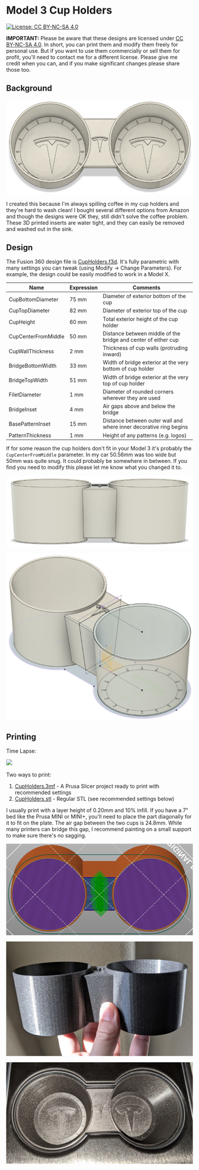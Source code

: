 # Model 3 Cup Holders
[![License: CC BY-NC-SA 4.0](https://img.shields.io/badge/License-CC%20BY--NC--SA%204.0-lightgrey.svg)](https://creativecommons.org/licenses/by-nc-sa/4.0/)

**IMPORTANT:** Please be aware that these designs are licensed under [CC BY-NC-SA 4.0](https://creativecommons.org/licenses/by-nc-sa/4.0/). In short, you can print them and modify them freely for personal use. But if you want to use them commercially or sell them for profit, you'll need to contact me for a different license. Please give me credit when you can, and if you make significant changes please share those too.

## Background

![](Media/Top.png)

I created this because I'm always spilling coffee in my cup holders and they're hard to wash clean! I bought several different options from Amazon and though the designs were OK they, still didn't solve the coffee problem. These 3D printed inserts are water tight, and they can easily be removed and washed out in the sink.

## Design

The Fusion 360 design file is [CupHolders.f3d](Design/CupHolders.f3d). It's fully parametric with many settings you can tweak (using Modify -> Change Parameters). For example, the design could be easily modified to work in a Model X.

| Name | Expression | Comments |
|---------------------|-------|--------------------------------------------------------------------|
| CupBottomDiameter   | 75 mm | Diameter of exterior bottom of the cup                             |
| CupTopDiameter      | 82 mm | Diameter of exterior top of the cup                                |
| CupHeight           | 60 mm | Total exterior height of the cup holder                            |
| CupCenterFromMiddle | 50 mm | Distance between middle of the bridge and center of either cup     |
| CupWallThickness    | 2 mm  | Thickness of cup walls (protruding inward)                         |
| BridgeBottomWidth   | 33 mm | Width of bridge exterior at the very bottom of cup holder          |
| BridgeTopWidth      | 51 mm | Width of bridge exterior at the very top of cup holder             |
| FiletDiameter       | 1 mm  | Diameter of rounded corners wherever they are used                 |
| BridgeInset         | 4 mm  | Air gaps above and below the bridge                                |
| BasePatternInset    | 15 mm | Distance between outer wall and where inner decorative ring begins |
| PatternThickness    | 1 mm  | Height of any patterns (e.g. logos)                                |


If for some reason the cup holders don't fit in your Model 3 it's probably the `CupCenterFromMiddle` parameter. In my car 50.56mm was too wide but 50mm was quite snug. It could probably be somewhere in between. If you find you need to modify this please let me know what you changed it to.

![](Media/Front.png)

![](Media/Parametric.png)


## Printing

Time Lapse:

[![](http://img.youtube.com/vi/9PsmoF3jdqA/0.jpg)](http://www.youtube.com/watch?v=9PsmoF3jdqA "Time Lapse")

Two ways to print:

1. [CupHolders.3mf](Print/CupHolders.3mf) - A Prusa Slicer project ready to print with recommended settings
2. [CupHolders.stl](Print/CupHolders.stl) - Regular STL (see recommended settings below)

I usually print with a layer height of 0.20mm and 10% infill. If you have a 7" bed like the Prusa MINI or MINI+, you'll need to place the part diagonally for it to fit on the plate. The air gap between the two cups is 24.8mm. While many printers can bridge this gap, I recommend painting on a small support to make sure there's no sagging.

[![](Media/Supports.png)](Print/CupHolders.3mf) 

![](Media/PrintedFront.jpg)

![](Media/PrintedTop.jpg)